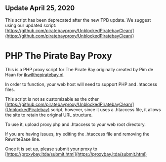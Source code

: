 ## Update April 25, 2020
This script has been deprecated after the new TPB update. We suggest using our updated script: [https://github.com/piratebayproxy/UnblockedPiratebayClean/](https://github.com/piratebayproxy/UnblockedPiratebayClean/)

# PHP The Pirate Bay Proxy

This is a PHP proxy script for The Pirate Bay originally created by Pim de Haan for [ikwilthepiratebay.nl](http://ikwilthepiratebay.nl/).

In order to function, your web host will need to support PHP and .htaccess files.

This script is not as customizable as the other [https://github.com/piratebayproxy/UnblockedPiratebayClean/](UnblockedPiratebay) script, however, since it uses a .htaccess file, it allows the site to retain the original URL structure.

To use it, upload proxy.php and .htaccess to your web root directory.

If you are having issues, try editing the .htaccess file and removing the RewriteBase line.

Once it is set up, please submit your proxy to [https://proxybay.ltda/submit.html](https://proxybay.ltda/submit.html)
